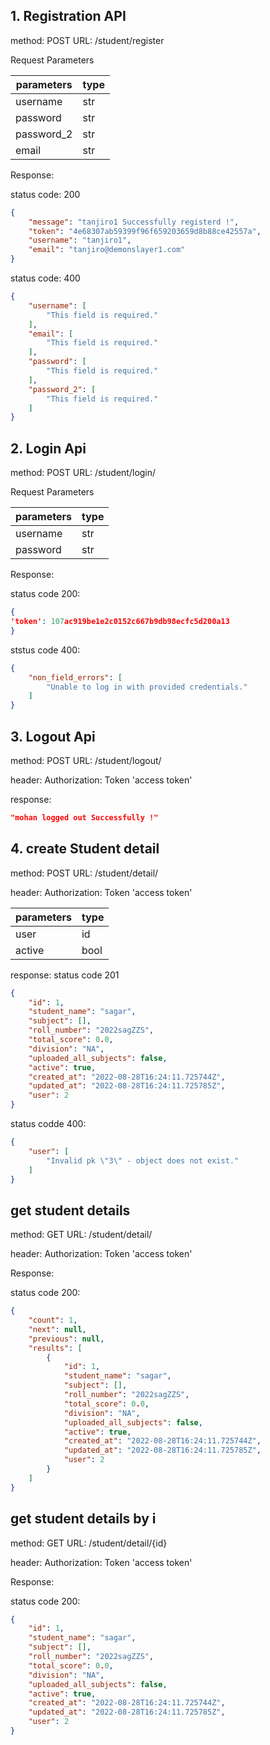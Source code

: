 ## 1. Registration API

method: POST
URL: /student/register

Request Parameters

| parameters     | type       |
| -------------- | -----------|
| username       | str        |
| password       | str        |
| password_2     | str        |
| email          | str        |

Response:

status code: 200

```json
{
    "message": "tanjiro1 Successfully registerd !",
    "token": "4e68307ab59399f96f659203659d8b88ce42557a",
    "username": "tanjiro1",
    "email": "tanjiro@demonslayer1.com"
}
```

status code: 400

```json
{
    "username": [
        "This field is required."
    ],
    "email": [
        "This field is required."
    ],
    "password": [
        "This field is required."
    ],
    "password_2": [
        "This field is required."
    ]
}
```

## 2. Login Api

method: POST
URL: /student/login/

Request Parameters

| parameters     | type       |
| -------------- | -----------|
| username       | str        |
| password       | str        |

Response:

status code 200:

```json
{
'token': 107ac919be1e2c0152c667b9db98ecfc5d200a13
}
```

ststus code 400:

```json
{
    "non_field_errors": [
        "Unable to log in with provided credentials."
    ]
}
```


## 3. Logout Api

method: POST
URL: /student/logout/

header:
Authorization: Token 'access token'

response:

```json
"mohan logged out Successfully !"
```

## 4. create Student detail

method: POST
URL: /student/detail/

header:
Authorization: Token 'access token'


| parameters     | type       |
| -------------- | -----------|
| user           | id         |
| active         | bool       |


response:
status code 201

```json
{
    "id": 1,
    "student_name": "sagar",
    "subject": [],
    "roll_number": "2022sagZZS",
    "total_score": 0.0,
    "division": "NA",
    "uploaded_all_subjects": false,
    "active": true,
    "created_at": "2022-08-28T16:24:11.725744Z",
    "updated_at": "2022-08-28T16:24:11.725785Z",
    "user": 2
}
```

status codde 400:

```json
{
    "user": [
        "Invalid pk \"3\" - object does not exist."
    ]
}
```

## get student details

method: GET
URL: /student/detail/

header:
Authorization: Token 'access token'

Response:

status code 200:

```json
{
    "count": 1,
    "next": null,
    "previous": null,
    "results": [
        {
            "id": 1,
            "student_name": "sagar",
            "subject": [],
            "roll_number": "2022sagZZS",
            "total_score": 0.0,
            "division": "NA",
            "uploaded_all_subjects": false,
            "active": true,
            "created_at": "2022-08-28T16:24:11.725744Z",
            "updated_at": "2022-08-28T16:24:11.725785Z",
            "user": 2
        }
    ]
}
```
## get student details by i

method: GET
URL: /student/detail/{id}

header:
Authorization: Token 'access token'

Response:

status code 200:

```json
{
    "id": 1,
    "student_name": "sagar",
    "subject": [],
    "roll_number": "2022sagZZS",
    "total_score": 0.0,
    "division": "NA",
    "uploaded_all_subjects": false,
    "active": true,
    "created_at": "2022-08-28T16:24:11.725744Z",
    "updated_at": "2022-08-28T16:24:11.725785Z",
    "user": 2
}
```

